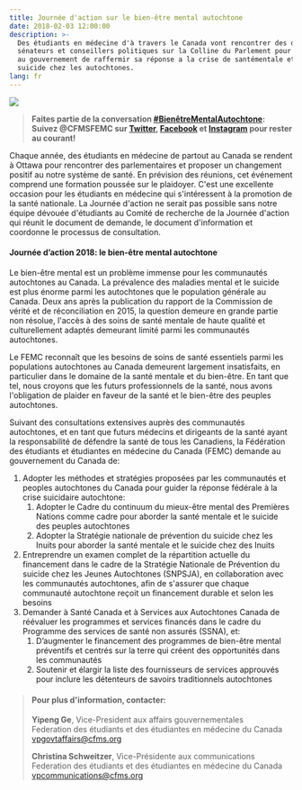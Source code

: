 ```yaml
---
title: Journée d'action sur le bien-être mental autochtone
date: 2018-02-03 12:00:00
description: >-
  Des étudiants en médecine d'à travers le Canada vont rencontrer des députés,
  sénateurs et conseillers politiques sur la Colline du Parlement pour demander
  au gouvernement de raffermir sa réponse a la crise de santémentale et de
  suicide chez les autochtones.
lang: fr
---
```


![](/uploads/versions/french-cover-photo-fr-1---x----1921-1081x---.png)

> **Faites partie de la conversation [#BienêtreMentalAutochtone](https://twitter.com/search?q=%23Bien%C3%AAtreMentalAutochtone&amp;src=typd): Suivez @CFMSFEMC sur [Twitter](https://twitter.com/CFMSFEMC), [Facebook](https://www.facebook.com/CFMSFEMC/) et [Instagram](https://www.instagram.com/cfmsfemc/) pour rester au courant!**

Chaque année, des étudiants en médecine de partout au Canada se rendent à Ottawa pour rencontrer des parlementaires et proposer un changement positif au notre système de santé. En prévision des réunions, cet événement comprend une formation poussée sur le plaidoyer. C'est une excellente occasion pour les étudiants en médecine qui s'intéressent à la promotion de la santé nationale. La Journée d'action ne serait pas possible sans notre équipe dévouée d'étudiants au Comité de recherche de la Journée d'action qui réunit le document de demande, le document d'information et coordonne le processus de consultation.

#### Journée d’action 2018: le bien-être mental autochtone

Le bien-être mental est un problème immense pour les communautés autochtones au Canada. La prévalence des maladies mental et le suicide est plus énorme parmi les autochtones que le population générale au Canada. Deux ans après la publication du rapport de la Commission de vérité et de réconciliation en 2015, la question demeure en grande partie non résolue, l'accès à des soins de santé mentale de haute qualité et culturellement adaptés demeurant limité parmi les communautés autochtones.

Le FEMC reconnaît que les besoins de soins de santé essentiels parmi les populations autochtones au Canada demeurent largement insatisfaits, en particulier dans le domaine de la santé mentale et du bien-être. En tant que tel, nous croyons que les futurs professionnels de la santé, nous avons l'obligation de plaider en faveur de la santé et le bien-être des peuples autochtones.

Suivant des consultations extensives auprès des communautés autochtones, et en tant que futurs médecins et dirigeants de la santé ayant la responsabilité de défendre la santé de tous les Canadiens, la Fédération des étudiants et étudiantes en médecine du Canada (FEMC) demande au gouvernement du Canada de:

1. Adopter les méthodes et stratégies proposées par les communautés et peoples autochtones du Canada pour guider la réponse fédérale à la crise suicidaire autochtone:
   1. Adopter le Cadre du continuum du mieux-être mental des Premières Nations comme cadre pour aborder la santé mentale et le suicide des peuples autochtones
   2. Adopter la Stratégie nationale de prévention du suicide chez les Inuits pour aborder la santé mentale et le suicide chez des Inuits
2. Entreprendre un examen complet de la répartition actuelle du financement dans le cadre de la Stratégie Nationale de Prévention du suicide chez les Jeunes Autochtones (SNPSJA), en collaboration avec les communautés autochtones, afin de s'assurer que chaque communauté autochtone reçoit un financement durable et selon les besoins
3. Demander à Santé Canada et à Services aux Autochtones Canada de réévaluer les programmes et services financés dans le cadre du Programme des services de santé non assurés (SSNA), et:
   1. D’augmenter le financement des programmes de bien-être mental préventifs et centrés sur la terre qui créent des opportunités dans les communautés
   2. Soutenir et élargir la liste des fournisseurs de services approuvés pour inclure les détenteurs de savoirs traditionnels autochtones

> #### Pour plus d'information, contacter:
>
> **Yipeng Ge**, Vice-President aux affairs gouvernementales<br>Federation des étudiants et des étudiantes en médecine du Canada<br>[vpgovtaffairs@cfms.org](javascript:void(location.href='mailto:'+String.fromCharCode(118,112,103,111,118,116,97,102,102,97,105,114,115,64,99,102,109,115,46,111,114,103)))
>
>
> **Christina Schweitzer**, Vice-Présidente aux communications<br>Federation des étudiants et des étudiantes en médecine du Canada<br>[vpcommunications@cfms.org](javascript:void(location.href='mailto:'+String.fromCharCode(118,112,99,111,109,109,117,110,105,99,97,116,105,111,110,115,64,99,102,109,115,46,111,114,103)))
